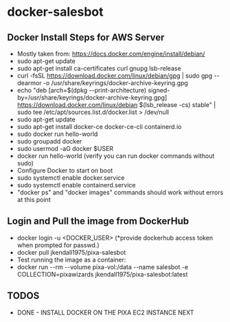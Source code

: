 # docker-salesbot

## Docker Install Steps for AWS Server
* Mostly taken from: https://docs.docker.com/engine/install/debian/
* sudo apt-get update
* sudo apt-get install ca-certificates curl gnupg lsb-release
* curl -fsSL https://download.docker.com/linux/debian/gpg | sudo gpg --dearmor -o /usr/share/keyrings/docker-archive-keyring.gpg
* echo "deb [arch=$(dpkg --print-architecture) signed-by=/usr/share/keyrings/docker-archive-keyring.gpg] https://download.docker.com/linux/debian $(lsb_release -cs) stable" | sudo tee /etc/apt/sources.list.d/docker.list > /dev/null
* sudo apt-get update
* sudo apt-get install docker-ce docker-ce-cli containerd.io
* sudo docker run hello-world
* sudo groupadd docker
* sudo usermod -aG docker $USER
* docker run hello-world (verify you can run docker commands without sudo)
* Configure Docker to start on boot
* sudo systemctl enable docker.service
* sudo systemctl enable containerd.service
* "docker ps" and "docker images" commands should work without errors at this point

## Login and Pull the image from DockerHub
* docker login -u <DOCKER_USER> (*provide dockerhub access token when prompted for passwd.)
* docker pull jkendall1975/pixa-salesbot
* Test running the image as a container:
* docker run --rm --volume pixa-vol:/data --name salesbot -e COLLECTION=pixawizards jkendall1975/pixa-salesbot:latest

## TODOS
* DONE - INSTALL DOCKER ON THE PIXA EC2 INSTANCE NEXT